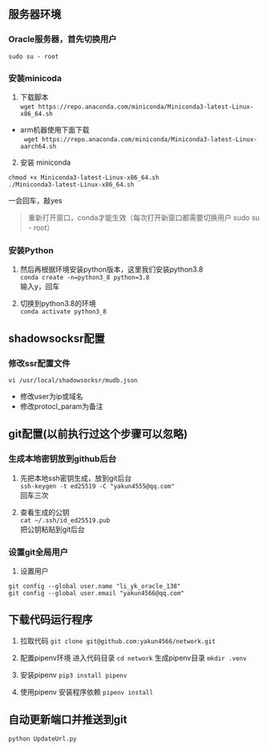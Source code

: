 ## 服务器环境
### Oracle服务器，首先切换用户
` sudo su - root `

### 安装minicoda
1. 下载脚本  
` wget https://repo.anaconda.com/miniconda/Miniconda3-latest-Linux-x86_64.sh `
- arm机器使用下面下载  
` wget https://repo.anaconda.com/miniconda/Miniconda3-latest-Linux-aarch64.sh`
2. 安装 miniconda  
```
chmod +x Miniconda3-latest-Linux-x86_64.sh  
./Miniconda3-latest-Linux-x86_64.sh 
```  
一会回车，敲yes
> 重新打开窗口，conda才能生效（每次打开新窗口都需要切换用户 sudo su - root）

### 安装Python
1. 然后再根据环境安装python版本，这里我们安装python3.8  
` conda create -n=python3_8 python=3.8 `  
输入y，回车

2. 切换到python3.8的环境  
` conda activate python3_8 `

## shadowsocksr配置
### 修改ssr配置文件
` vi /usr/local/shadowsocksr/mudb.json `
- 修改user为ip或域名
- 修改protocl_param为备注


## git配置(以前执行过这个步骤可以忽略)
### 生成本地密钥放到github后台
1. 先把本地ssh密钥生成，放到git后台  
` ssh-keygen -t ed25519 -C "yakun4555@qq.com" `  
回车三次

2. 查看生成的公钥  
` cat ~/.ssh/id_ed25519.pub `  
把公钥粘贴到git后台

### 设置git全局用户
1. 设置用户
```
git config --global user.name "li_yk_oracle_138"  
git config --global user.email "yakun4566@qq.com"
```

## 下载代码运行程序
1. 拉取代码
`git clone git@github.com:yakun4566/network.git`

2. 配置pipenv环境
进入代码目录
`cd network`
生成pipenv目录
`mkdir .venv`

3. 安装pipenv
`pip3 install pipenv`

4. 使用pipenv 安装程序依赖
` pipenv install `

## 自动更新端口并推送到git
`python UpdateUrl.py`




